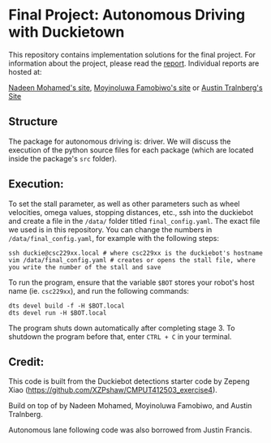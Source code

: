 # Final Project: Autonomous Driving with Duckietown

This repository contains implementation solutions for the final project. For information about the project, please read the [report](https://sites.google.com/ualberta.ca/famobiwo-cmput-412/labs/final-project).
Individual reports are hosted at:

<!-- TODO: add URLs -->

[Nadeen Mohamed's site](), [Moyinoluwa Famobiwo's site](https://sites.google.com/ualberta.ca/famobiwo-cmput-412/labs/final-project) or [Austin Tralnberg's Site]()

## Structure

The package for autonomous driving is: driver. We will discuss the execution of the python source files for each package (which are located inside the package's `src` folder).

## Execution:

To set the stall parameter, as well as other parameters such as wheel velocities, omega values, stopping distances, etc., ssh into the duckiebot and create a file in the `/data/` folder titled `final_config.yaml`. The exact file we used is in this repository. You can change the numbers in `/data/final_config.yaml`, for example with the following steps:

```
ssh duckie@csc229xx.local # where csc229xx is the duckiebot's hostname
vim /data/final_config.yaml # creates or opens the stall file, where you write the number of the stall and save
```

To run the program, ensure that the variable `$BOT` stores your robot's host name (ie. `csc229xx`), and run the following commands:

```
dts devel build -f -H $BOT.local
dts devel run -H $BOT.local
```

The program shuts down automatically after completing stage 3.
To shutdown the program before that, enter `CTRL + C` in your terminal.

## Credit:

This code is built from the Duckiebot detections starter code by Zepeng Xiao (https://github.com/XZPshaw/CMPUT412503_exercise4).

Build on top of by Nadeen Mohamed, Moyinoluwa Famobiwo, and Austin Tralnberg.

Autonomous lane following code was also borrowed from Justin Francis.

<!-- Code was also borrowed (and cited in-code) from the following sources: -->

<!-- TODO: add code sources -->
